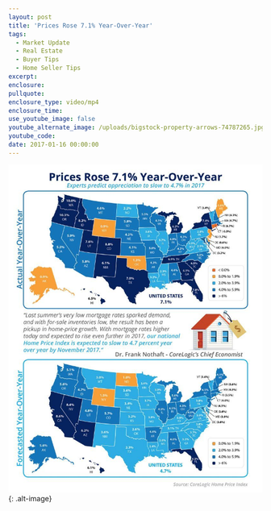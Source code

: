 ```yaml
---
layout: post
title: 'Prices Rose 7.1% Year-Over-Year'
tags:
  - Market Update
  - Real Estate
  - Buyer Tips
  - Home Seller Tips
excerpt:
enclosure:
pullquote:
enclosure_type: video/mp4
enclosure_time:
use_youtube_image: false
youtube_alternate_image: /uploads/bigstock-property-arrows-74787265.jpg
youtube_code:
date: 2017-01-16 00:00:00
---
```



![](/uploads/versions/prices-yoy-stm-791x1024---x----791-1024x---.jpg){: .alt-image}
